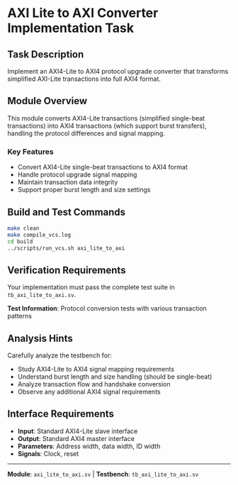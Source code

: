 # AXI Lite to AXI Converter Implementation Task

## Task Description
Implement an AXI4-Lite to AXI4 protocol upgrade converter that transforms simplified AXI-Lite transactions into full AXI4 format.

## Module Overview
This module converts AXI4-Lite transactions (simplified single-beat transactions) into AXI4 transactions (which support burst transfers), handling the protocol differences and signal mapping.

### Key Features
- Convert AXI4-Lite single-beat transactions to AXI4 format
- Handle protocol upgrade signal mapping
- Maintain transaction data integrity
- Support proper burst length and size settings

## Build and Test Commands
```bash
make clean
make compile_vcs.log
cd build
../scripts/run_vcs.sh axi_lite_to_axi
```

## Verification Requirements
Your implementation must pass the complete test suite in `tb_axi_lite_to_axi.sv`.

**Test Information**: Protocol conversion tests with various transaction patterns

## Analysis Hints
Carefully analyze the testbench for:
- Study AXI4-Lite to AXI4 signal mapping requirements
- Understand burst length and size handling (should be single-beat)
- Analyze transaction flow and handshake conversion
- Observe any additional AXI4 signal requirements

## Interface Requirements
- **Input**: Standard AXI4-Lite slave interface
- **Output**: Standard AXI4 master interface
- **Parameters**: Address width, data width, ID width
- **Signals**: Clock, reset

---
**Module**: `axi_lite_to_axi.sv` | **Testbench**: `tb_axi_lite_to_axi.sv`
